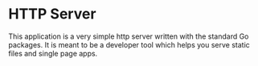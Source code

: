 # HTTP Server

This application is a very simple http server written with the standard Go packages. It is meant to be a developer tool
which helps you serve static files and single page apps.
